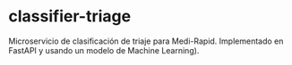 # classifier-triage
Microservicio de clasificación de triaje para Medi-Rapid. Implementado en FastAPI y usando un modelo de Machine Learning).
